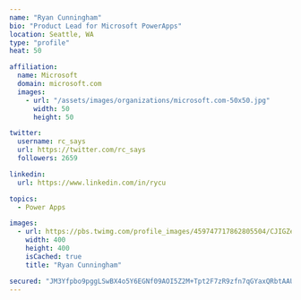 ```yaml
---
name: "Ryan Cunningham"
bio: "Product Lead for Microsoft PowerApps"
location: Seattle, WA
type: "profile"
heat: 50

affiliation:
  name: Microsoft
  domain: microsoft.com
  images:
    - url: "/assets/images/organizations/microsoft.com-50x50.jpg"
      width: 50
      height: 50

twitter:
  username: rc_says
  url: https://twitter.com/rc_says
  followers: 2659

linkedin:
  url: https://www.linkedin.com/in/rycu

topics:
  - Power Apps

images:
  - url: https://pbs.twimg.com/profile_images/459747717862805504/CJIGZejd_400x400.png
    width: 400
    height: 400
    isCached: true
    title: "Ryan Cunningham"

secured: "JM3Yfpbo9pggLSwBX4o5Y6EGNf09AOI5Z2M+Tpt2F7zR9zfn7qGYaxQRbtAAUG6aoL4bwo5NNMZGkbBwE3njDCWcTl26Po5dmejErbZzKlXbwOS0TpQ9l2JJ3BL/nFIaFk+iFn+d4L2b0etaZRetFm+UkZviB3STn2fpbwqAVks/NqW+4Euw+ZEidDlD3dSngx1jMKkrfgv/Agb56gEcgA+qDOFqXf8g3gvTzXoQbMLuBwvRjxbLqIgeT4gUrFD9qzb0iqzuTtKsMTp9atqiyeJzdFs4Bw2pSIIA7+IpWr5/V6WqslAFGq2l7g4iwfkfaS7IbEOiSJPm4Oe2+JsDWwt2Km18iEG/72DuKjesHZBXCNZqh/UinXr/LeqdzQlj3I3+ueO7saKE3JPy+pjy85HoStNZvEy/ew2FPbJwsoQ=;Oo1qx8TAtmWDTFd8SGDStA=="
---
```


